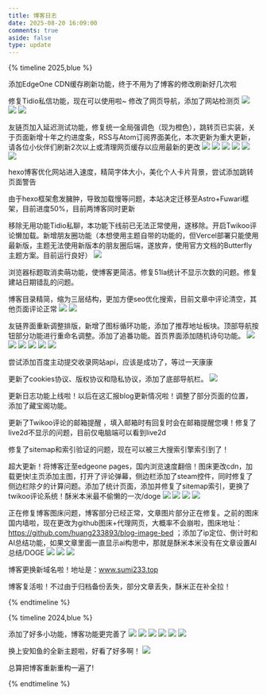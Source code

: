 ```yaml
---
title: 博客日志
date: 2025-08-20 16:09:00
comments: true
aside: false
type: update
---
```


{% timeline 2025,blue %}
<!-- timeline 10-10 -->
添加EdgeOne CDN缓存刷新功能，终于不用为了博客的修改刷新好几次啦
<!-- endtimeline -->
<!-- timeline 10-08 -->
修复Tidio私信功能，现在可以使用啦~ 修改了网页导航，添加了网站检测页
![](https://cdn.sumi233.top/gh/huang233893/blog-image-bed@main/top/huang233893/imgs/blog/tidio3.png)
![](https://cdn.sumi233.top/gh/huang233893/blog-image-bed@main/top/huang233893/imgs/blog/u10.jpg)
![](https://cdn.sumi233.top/gh/huang233893/blog-image-bed@main/top/huang233893/imgs/blog/u11.jpg)
<!-- endtimeline -->

<!-- timeline 09-24 -->
友链页加入延迟测试功能，修复统一全局强调色（现为橙色），跳转页已实装，关于页面新增十年之约进度条，RSS与Atom订阅界面美化，本次更新为重大更新，请各位小伙伴们刷新2次以上或清理网页缓存以应用最新的更改
![](https://cdn.sumi233.top/gh/huang233893/blog-image-bed@main/top/huang233893/imgs/blog/ht1-2.png)
![](https://cdn.sumi233.top/gh/huang233893/blog-image-bed@main/top/huang233893/imgs/blog/u8.JPG)
![](https://cdn.sumi233.top/gh/huang233893/blog-image-bed@main/top/huang233893/imgs/blog/u9.JPG)
![](https://cdn.sumi233.top/gh/huang233893/blog-image-bed@main/top/huang233893/imgs/blog/u7.JPG)
![](https://cdn.sumi233.top/gh/huang233893/blog-image-bed@main/top/huang233893/imgs/blog/u5.JPG)
![](https://cdn.sumi233.top/gh/huang233893/blog-image-bed@main/top/huang233893/imgs/blog/u6.JPG)
<!-- endtimeline -->

<!-- timeline 09-18 -->
hexo博客优化网站进入速度，精简字体大小，美化个人卡片背景，尝试添加跳转页面警告
<!-- endtimeline -->

<!-- timeline 09-12 -->
由于hexo框架愈发臃肿，导致加载慢等问题，本站决定迁移至Astro+Fuwari框架，目前进度50%，目前两博客同时更新
<!-- endtimeline -->

<!-- timeline 09-09 -->
移除无用功能Tidio私聊，本功能下线前已无法正常使用，遂移除。开启Twikoo评论懒加载。新增朋友圈功能（本想使用主题自带的功能的，但Vercel部署只能使用最新版，主题无法使用新版本的朋友圈后端，遂放弃，使用官方文档的Butterfly主题方案。目前运行良好）
![](https://cdn.sumi233.top/gh/huang233893/blog-image-bed@main/top/huang233893/imgs/blog/friendstest.JPG)
<!-- endtimeline -->

<!-- timeline 09-08 -->
浏览器标题取消卖萌功能，使博客更简洁。修复51la统计不显示次数的问题。修复建站日期错乱的问题。
<!-- endtimeline -->

<!-- timeline 08-29 -->
博客目录精简，缩为三层结构，更加方便seo优化搜索，目前文章中评论清空，其他页面评论正常
![](https://cdn.sumi233.top/gh/huang233893/blog-image-bed@main/top/huang233893/imgs/blog/%E5%B1%8F%E5%B9%95%E6%88%AA%E5%9B%BE%202025-08-29%20123503.jpg)
![](https://cdn.sumi233.top/gh/huang233893/blog-image-bed@main/top/huang233893/imgs/blog/%E5%B1%8F%E5%B9%95%E6%88%AA%E5%9B%BE%202025-08-29%20123458.jpg)
<!-- endtimeline -->

<!-- timeline 08-27 -->
友链界面重新调整排版，新增了图标循环功能，添加了推荐地址板块。顶部导航按钮部分功能进行重命名调整。添加了追番功能。首页界面添加随机诗句功能。
![](https://cdn.sumi233.top/gh/huang233893/blog-image-bed@main/top/huang233893/imgs/blog/%E5%B1%8F%E5%B9%95%E6%88%AA%E5%9B%BE%202025-08-27%20202947.jpg)
![](https://cdn.sumi233.top/gh/huang233893/blog-image-bed@main/top/huang233893/imgs/blog/%E5%B1%8F%E5%B9%95%E6%88%AA%E5%9B%BE%202025-08-27%20202953.jpg)
![](https://cdn.sumi233.top/gh/huang233893/blog-image-bed@main/top/huang233893/imgs/blog/%E5%B1%8F%E5%B9%95%E6%88%AA%E5%9B%BE%202025-08-27%20203038.jpg)
![](https://cdn.sumi233.top/gh/huang233893/blog-image-bed@main/top/huang233893/imgs/blog/%E5%B1%8F%E5%B9%95%E6%88%AA%E5%9B%BE%202025-08-27%20203034.jpg)
![](https://cdn.sumi233.top/gh/huang233893/blog-image-bed@main/top/huang233893/imgs/blog/%E5%B1%8F%E5%B9%95%E6%88%AA%E5%9B%BE%202025-08-27%20203028.jpg)
![](https://cdn.sumi233.top/gh/huang233893/blog-image-bed@main/top/huang233893/imgs/blog/%E5%B1%8F%E5%B9%95%E6%88%AA%E5%9B%BE%202025-08-27%20202801.jpg)
<!-- endtimeline -->

<!-- timeline 08-26 -->
尝试添加百度主动提交收录网站api，应该是成功了，等过一天康康
<!-- endtimeline -->

<!-- timeline 08-21 -->
更新了cookies协议、版权协议和隐私协议，添加了底部导航栏。
![](https://cdn.sumi233.top/gh/huang233893/blog-image-bed@main/top/huang233893/imgs/blog/%E5%B1%8F%E5%B9%95%E6%88%AA%E5%9B%BE%202025-08-21%20021006.jpg)
<!-- endtimeline -->

<!-- timeline 08-20 -->
更新日志功能上线啦！以后在这汇报blog更新情况啦！调整了部分页面的位置，添加了藏宝阁功能。
<!-- endtimeline -->

<!-- timeline 08-19 -->
更新了Twikoo评论的邮箱提醒 ，填入邮箱时有回复时会在邮箱提醒您噢！修复了live2d不显示的问题，目前仅电脑端可以看到live2d
<!-- endtimeline -->

<!-- timeline 08-05 -->
修复了sitemap和索引验证的问题，现在可以被三大搜索引擎索引到了！
<!-- endtimeline -->

<!-- timeline 08-03 -->
超大更新！将博客迁至edgeone pages，国内浏览速度翻倍！图床更改cdn，加载更快!主页添加主图，打开了评论弹幕，侧边栏添加了steam控件，同时修复了侧边栏除夕的计算问题。添加了统计页面，添加并修复了sitemap索引，更换了twikoo评论系统！酥米本米最不偷懒的一次/doge
![](https://cdn.sumi233.top/gh/huang233893/blog-image-bed/top/huang233893/imgs/blog/u1.jpg)
![](https://cdn.sumi233.top/gh/huang233893/blog-image-bed/top/huang233893/imgs/blog/u2.jpg)
![](https://cdn.sumi233.top/gh/huang233893/blog-image-bed/top/huang233893/imgs/blog/u3.jpg)
![](https://cdn.sumi233.top/gh/huang233893/blog-image-bed/top/huang233893/imgs/blog/u4.jpg)
<!-- endtimeline -->

<!-- timeline 08-01 -->
正在修复博客图床问题，博客部分已经正常，文章图片部分正在修复。之前的图床国内墙啦，现在更改为github图床+代理网页，大概率不会崩啦，图床地址：https://github.com/huang233893/blog-image-bed ；添加了ip定位、倒计时和AI总结功能，如果文章里面一直显示ai构思中，那就是酥米本米没有在文章设置AI总结/DOGE
![](https://cdn.sumi233.top/gh/huang233893/blog-image-bed/top/huang233893/imgs/blog/%E5%B1%8F%E5%B9%95%E6%88%AA%E5%9B%BE%202025-08-01%20231018.png)
![](https://cdn.sumi233.top/gh/huang233893/blog-image-bed/top/huang233893/imgs/blog/%E5%B1%8F%E5%B9%95%E6%88%AA%E5%9B%BE%202025-08-01%20230941.png)
![](https://cdn.sumi233.top/gh/huang233893/blog-image-bed/top/huang233893/imgs/blog/img-github.png)
<!-- endtimeline -->

<!-- timeline 07-31 -->
博客更换新域名啦！地址是：www.sumi233.top
<!-- endtimeline -->

<!-- timeline 07-30 -->
博客复活啦！不过由于归档备份丢失，部分文章丢失，酥米正在补全拉！
<!-- endtimeline -->


{% endtimeline %}


{% timeline 2024,blue %}

<!-- timeline 11-22 -->
添加了好多小功能，博客功能更完善了
![](https://cdn.sumi233.top/gh/huang233893/blog-image-bed/top/huang233893/imgs/blog/1732237019613da5978f27621294f.png)
![](https://cdn.sumi233.top/gh/huang233893/blog-image-bed/top/huang233893/imgs/blog/1732236800160b802187d317a4ac5.png)
![](https://cdn.sumi233.top/gh/huang233893/blog-image-bed/top/huang233893/imgs/blog/173223677386300a1573248699c53.png)
![](https://cdn.sumi233.top/gh/huang233893/blog-image-bed/top/huang233893/imgs/blog/173223675497122e18b06ea8295e9.png)
![](https://cdn.sumi233.top/gh/huang233893/blog-image-bed/top/huang233893/imgs/blog/17322368514320f7a2fe87aedca4b.png)
![](https://cdn.sumi233.top/gh/huang233893/blog-image-bed/top/huang233893/imgs/blog/17322367133863e0a7331134044b4.png)
<!-- endtimeline -->

<!-- timeline 11-20 -->
换上安知鱼的全新主题啦，好看了好多啊！
![](https://cdn.sumi233.top/gh/huang233893/blog-image-bed/top/huang233893/imgs/blog/link%20(2).png)
<!-- endtimeline -->

<!-- timeline 11-09 -->
总算把博客重新重构一遍了!
<!-- endtimeline -->

{% endtimeline %}